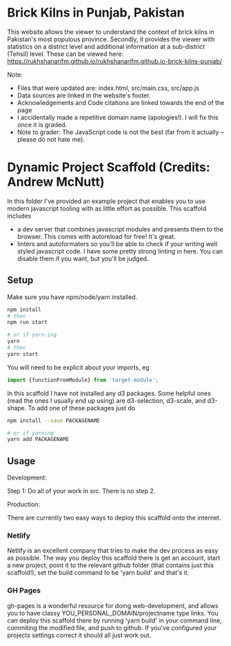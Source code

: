 
# Brick Kilns in Punjab, Pakistan

This website allows the viewer to understand the context of brick kilns in Pakistan's most populous province. Secondly, it provides the viewer with statistics on a district level and additional information at a sub-district (Tehsil) level. These can be viewed here: https://rukhshanarifm.github.io/rukhshanarifm.github.io-brick-kilns-punjab/

Note:
- Files that were updated are: index.html, src/main.css, src/app.js
- Data sources are linked in the website's footer.
- Acknowledgements and Code citations are linked towards the end of the page
- I accidentally made a repetitive domain name (apologies!). I will fix this once it is graded.
- Note to grader: The JavaScript code is not the best (far from it actually – please do not hate me).

# Dynamic Project Scaffold (Credits: Andrew McNutt)

In this folder I've provided an example project that enables you to use modern javascript tooling with as little effort as possible. This scaffold includes

- a dev server that combines javascript modules and presents them to the browser. This comes with autoreload for free! It's great.
- linters and autoformaters so you'll be able to check if your writing well styled javascript code. I have some pretty strong linting in here. You can disable them if you want, but you'll be judged.


## Setup

Make sure you have npm/node/yarn installed.

```sh
npm install
# then
npm run start

# or if yarn-ing
yarn
# then
yarn start
```


You will need to be explicit about your imports, eg
```js
import {functionFromModule} from 'target-module';
```

In this scaffold I have not installed any d3 packages. Some helpful ones (read the ones I usually end up using) are d3-selection, d3-scale, and d3-shape. To add one of these packages just do

```sh
npm install --save PACKAGENAME

# or if yarning
yarn add PACKAGENAME
```


## Usage

Development:

Step 1: Do all of your work in src. There is no step 2.

Production:

There are currently two easy ways to deploy this scaffold onto the internet.  

### Netlify

Netlify is an excellent company that tries to make the dev process as easy as possible. The way you deploy this scaffold there is get an account, start a new project, point it to the relevant github folder (that contains just this scaffold!), set the build command to be 'yarn build' and that's it.


### GH Pages

gh-pages is a wonderful resource for doing web-development, and allows you to have classy YOU_PERSONAL_DOMAIN/projectname type links. You can deploy this scaffold there by running 'yarn build' in your command line, commiting the modified file, and push to github. If you've configured your projects settings correct it should all just work out.